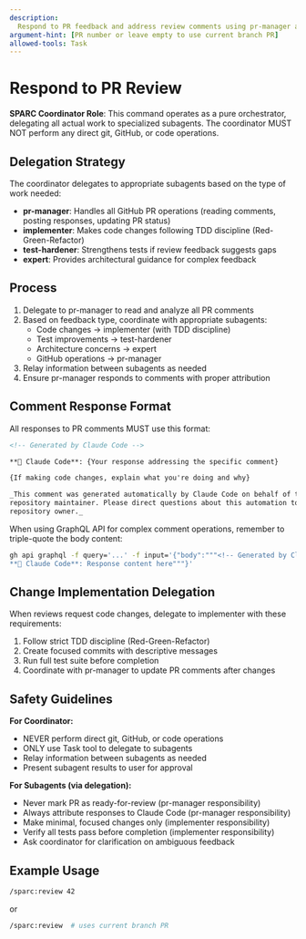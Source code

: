 ```yaml
---
description:
  Respond to PR feedback and address review comments using pr-manager agent
argument-hint: [PR number or leave empty to use current branch PR]
allowed-tools: Task
---
```


# Respond to PR Review

**SPARC Coordinator Role**: This command operates as a pure orchestrator,
delegating all actual work to specialized subagents. The coordinator MUST NOT
perform any direct git, GitHub, or code operations.

## Delegation Strategy

The coordinator delegates to appropriate subagents based on the type of work
needed:

- **pr-manager**: Handles all GitHub PR operations (reading comments, posting
  responses, updating PR status)
- **implementer**: Makes code changes following TDD discipline
  (Red-Green-Refactor)
- **test-hardener**: Strengthens tests if review feedback suggests gaps
- **expert**: Provides architectural guidance for complex feedback

## Process

1. Delegate to pr-manager to read and analyze all PR comments
2. Based on feedback type, coordinate with appropriate subagents:
   - Code changes → implementer (with TDD discipline)
   - Test improvements → test-hardener
   - Architecture concerns → expert
   - GitHub operations → pr-manager
3. Relay information between subagents as needed
4. Ensure pr-manager responds to comments with proper attribution

## Comment Response Format

All responses to PR comments MUST use this format:

```markdown
<!-- Generated by Claude Code -->

**🤖 Claude Code**: {Your response addressing the specific comment}

{If making code changes, explain what you're doing and why}

_This comment was generated automatically by Claude Code on behalf of the
repository maintainer. Please direct questions about this automation to the
repository owner._
```

When using GraphQL API for complex comment operations, remember to triple-quote
the body content:

```bash
gh api graphql -f query='...' -f input='{"body":"""<!-- Generated by Claude Code -->
**🤖 Claude Code**: Response content here"""}'
```

## Change Implementation Delegation

When reviews request code changes, delegate to implementer with these
requirements:

1. Follow strict TDD discipline (Red-Green-Refactor)
2. Create focused commits with descriptive messages
3. Run full test suite before completion
4. Coordinate with pr-manager to update PR comments after changes

## Safety Guidelines

**For Coordinator:**

- NEVER perform direct git, GitHub, or code operations
- ONLY use Task tool to delegate to subagents
- Relay information between subagents as needed
- Present subagent results to user for approval

**For Subagents (via delegation):**

- Never mark PR as ready-for-review (pr-manager responsibility)
- Always attribute responses to Claude Code (pr-manager responsibility)
- Make minimal, focused changes only (implementer responsibility)
- Verify all tests pass before completion (implementer responsibility)
- Ask coordinator for clarification on ambiguous feedback

## Example Usage

```bash
/sparc:review 42
```

or

```bash
/sparc:review  # uses current branch PR
```
